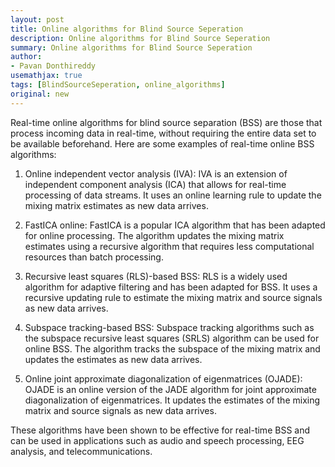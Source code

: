 ```yaml
---
layout: post
title: Online algorithms for Blind Source Seperation
description: Online algorithms for Blind Source Seperation
summary: Online algorithms for Blind Source Seperation
author:
- Pavan Donthireddy
usemathjax: true
tags: [BlindSourceSeperation, online_algorithms]
original: new
---
```


Real-time online algorithms for blind source separation (BSS) are those that process incoming data in real-time, without requiring the entire data set to be available beforehand. Here are some examples of real-time online BSS algorithms:

1. Online independent vector analysis (IVA): IVA is an extension of independent component analysis (ICA) that allows for real-time processing of data streams. It uses an online learning rule to update the mixing matrix estimates as new data arrives.

2. FastICA online: FastICA is a popular ICA algorithm that has been adapted for online processing. The algorithm updates the mixing matrix estimates using a recursive algorithm that requires less computational resources than batch processing.

3. Recursive least squares (RLS)-based BSS: RLS is a widely used algorithm for adaptive filtering and has been adapted for BSS. It uses a recursive updating rule to estimate the mixing matrix and source signals as new data arrives.

4. Subspace tracking-based BSS: Subspace tracking algorithms such as the subspace recursive least squares (SRLS) algorithm can be used for online BSS. The algorithm tracks the subspace of the mixing matrix and updates the estimates as new data arrives.

5. Online joint approximate diagonalization of eigenmatrices (OJADE): OJADE is an online version of the JADE algorithm for joint approximate diagonalization of eigenmatrices. It updates the estimates of the mixing matrix and source signals as new data arrives.

These algorithms have been shown to be effective for real-time BSS and can be used in applications such as audio and speech processing, EEG analysis, and telecommunications.


